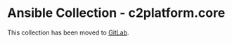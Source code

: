 # Ansible Collection - c2platform.core

This collection has been moved to [GitLab](https://github.com/c2platform/ansible-collection-core/).
